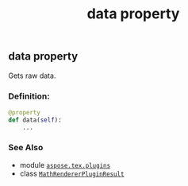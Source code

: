 ﻿---
title: data property
second_title: Aspose.TeX for Python via .NET API References
description: 
type: docs
weight: 50
url: /python-net/aspose.tex.plugins/mathrendererpluginresult/data/
is_root: false
---

## data property


Gets raw data.
### Definition:
```python
@property
def data(self):
    ...
```

### See Also
* module [`aspose.tex.plugins`](../../)
* class [`MathRendererPluginResult`](/tex/python-net/aspose.tex.plugins/mathrendererpluginresult)
